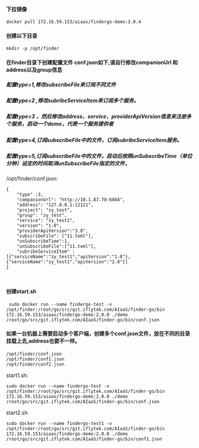 
#### 下拉镜像
````
docker pull 172.16.59.153/aiaas/findergo-demo:3.0.4
````
#### 创建以下目录
````
mkdir -p /opt/finder
````
#### 在finder目录下创建配置文件 conf.json如下,请自行修改companionUrl 和 address以及group信息

##### 配置type=1,修改subscribeFile来订阅不同文件
##### 配置type=2 ,修改subribeServiceItem来订阅多个服务。
##### 配置type=3 ，然后修改address、service、providerApiVersion信息来注册多个服务，启动一个demo，代表一个服务提供者
##### 配置type=4,订阅subscribeFile中的文件，订阅subribeServiceItem服务。
##### 配置type=5,订阅subscribeFile中的文件，启动后按照unSubscribeTime（单位分钟）设定的时间取消unSubscribeFile指定的文件，
/opt/finder/conf.json:
````
{
	"type" :3,
	"companionUrl": "http://10.1.87.70:6868",
	"address": "127.0.0.1:12121",
	"project": "zy_test",
	"group": "zy_test",
	"service": "zy_test1",
	"version": "1.0",
	"providerApiVersion":"3.0",
	"subscribeFile": ["11.toml"],
	"unSubscribeTime":1,
	"unSubscribeFile":["11.toml"],
	"subribeServiceItem" :[{"serviceName":"zy_test1","apiVersion":"1.0"},{"serviceName":"zy_test1","apiVersion":"2.0"}]
}



````
#### 创建start.sh
````
 sudo docker run --name findergo-test -v /opt/finder:/root/go/src/git.iflytek.com/AIaaS/finder-go/bin 172.16.59.153/aiaas/findergo-demo:2.0.0 ./demo /root/go/src/git.iflytek.com/AIaaS/finder-go/bin/conf.json

````

#### 如果一台机器上需要启动多个客户端，创建多个conf.json文件，放在不同的目录挂载上去,address也要不一样。
````
/opt/finder/conf.json
/opt/finder/conf1.json
/opt/finder/conf2.json
````
start1.sh:

````
sudo docker run --name findergo-test -v /opt/finder:/root/go/src/git.iflytek.com/AIaaS/finder-go/bin 172.16.59.153/aiaas/findergo-demo:2.0.0 ./demo /root/go/src/git.iflytek.com/AIaaS/finder-go/bin/conf.json

````
start2.sh
````
sudo docker run --name findergo-test1 -v /opt/finder:/root/go/src/git.iflytek.com/AIaaS/finder-go/bin 172.16.59.153/aiaas/findergo-demo:2.0.0 ./demo /root/go/src/git.iflytek.com/AIaaS/finder-go/bin/conf1.json
````
